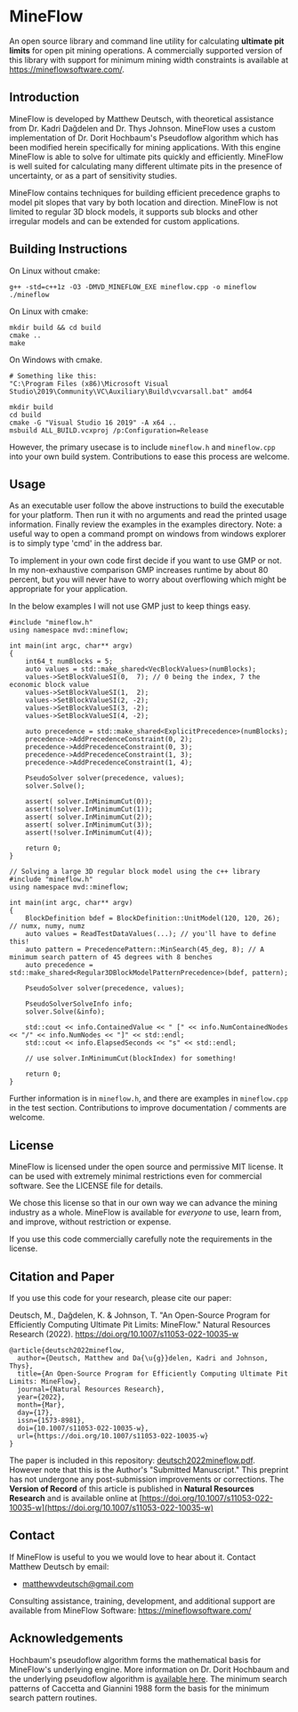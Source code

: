 MineFlow 
========

An open source library and command line utility for calculating **ultimate pit limits** for open pit mining operations.
A commercially supported version of this library with support for minimum mining width constraints is available at https://mineflowsoftware.com/.


Introduction
------------

MineFlow is developed by Matthew Deutsch, with theoretical assistance from Dr. Kadri Daǧdelen and Dr. Thys Johnson. 
MineFlow uses a custom implementation of Dr. Dorit Hochbaum's Pseudoflow algorithm which has been modified herein specifically for mining applications.
With this engine MineFlow is able to solve for ultimate pits quickly and efficiently.
MineFlow is well suited for calculating many different ultimate pits in the presence of uncertainty, or as a part of sensitivity studies.

MineFlow contains techniques for building efficient precedence graphs to model pit slopes that vary by both location and direction.
MineFlow is not limited to regular 3D block models, it supports sub blocks and other irregular models and can be extended for custom applications.


Building Instructions
---------------------

On Linux without cmake:
```
g++ -std=c++1z -O3 -DMVD_MINEFLOW_EXE mineflow.cpp -o mineflow
./mineflow
```

On Linux with cmake:
```
mkdir build && cd build
cmake ..
make
```

On Windows with cmake.
```
# Something like this:
"C:\Program Files (x86)\Microsoft Visual Studio\2019\Community\VC\Auxiliary\Build\vcvarsall.bat" amd64

mkdir build
cd build
cmake -G "Visual Studio 16 2019" -A x64 ..
msbuild ALL_BUILD.vcxproj /p:Configuration=Release
```

However, the primary usecase is to include `mineflow.h` and `mineflow.cpp` into your own build system.
Contributions to ease this process are welcome.

Usage
-----

As an executable user follow the above instructions to build the executable for your platform.
Then run it with no arguments and read the printed usage information.
Finally review the examples in the examples directory.
Note: a useful way to open a command prompt on windows from windows explorer is to simply type 'cmd' in the address bar.


To implement in your own code first decide if you want to use GMP or not.
In my non-exhaustive comparison GMP increases runtime by about 80 percent, but you will never have to worry about overflowing which might be appropriate for your application.

In the below examples I will not use GMP just to keep things easy.

```
#include "mineflow.h"
using namespace mvd::mineflow;

int main(int argc, char** argv)
{
    int64_t numBlocks = 5;
    auto values = std::make_shared<VecBlockValues>(numBlocks);
    values->SetBlockValueSI(0,  7); // 0 being the index, 7 the economic block value
    values->SetBlockValueSI(1,  2);
    values->SetBlockValueSI(2, -2);
    values->SetBlockValueSI(3, -2);
    values->SetBlockValueSI(4, -2);

    auto precedence = std::make_shared<ExplicitPrecedence>(numBlocks);
    precedence->AddPrecedenceConstraint(0, 2);
    precedence->AddPrecedenceConstraint(0, 3);
    precedence->AddPrecedenceConstraint(1, 3);
    precedence->AddPrecedenceConstraint(1, 4);

    PseudoSolver solver(precedence, values);
    solver.Solve();

    assert( solver.InMinimumCut(0));
    assert(!solver.InMinimumCut(1));
    assert( solver.InMinimumCut(2));
    assert( solver.InMinimumCut(3));
    assert(!solver.InMinimumCut(4));
    
    return 0;
}
```

```
// Solving a large 3D regular block model using the c++ library
#include "mineflow.h"
using namespace mvd::mineflow;

int main(int argc, char** argv)
{
    BlockDefinition bdef = BlockDefinition::UnitModel(120, 120, 26); // numx, numy, numz
    auto values = ReadTestDataValues(...); // you'll have to define this!
    auto pattern = PrecedencePattern::MinSearch(45_deg, 8); // A minimum search pattern of 45 degrees with 8 benches
    auto precedence = std::make_shared<Regular3DBlockModelPatternPrecedence>(bdef, pattern);

    PseudoSolver solver(precedence, values);

    PseudoSolverSolveInfo info;
    solver.Solve(&info);

    std::cout << info.ContainedValue << " [" << info.NumContainedNodes << "/" << info.NumNodes << "]" << std::endl;
    std::cout << info.ElapsedSeconds << "s" << std::endl;

    // use solver.InMinimumCut(blockIndex) for something!

    return 0;
}
```

Further information is in `mineflow.h`, and there are examples in `mineflow.cpp` in the test section.
Contributions to improve documentation / comments are welcome.


License
-------

MineFlow is licensed under the open source and permissive MIT license.
It can be used with extremely minimal restrictions even for commercial software.
See the LICENSE file for details.

We chose this license so that in our own way we can advance the mining industry as a whole.
MineFlow is available for *everyone* to use, learn from, and improve, without restriction or expense.

If you use this code commercially carefully note the requirements in the license.


Citation and Paper
------------------

If you use this code for your research, please cite our paper:

Deutsch, M., Dağdelen, K. & Johnson, T. "An Open-Source Program for Efficiently Computing Ultimate Pit Limits: MineFlow." Natural Resources Research (2022). https://doi.org/10.1007/s11053-022-10035-w

```
@article{deutsch2022mineflow,
  author={Deutsch, Matthew and Da{\u{g}}delen, Kadri and Johnson, Thys},
  title={An Open-Source Program for Efficiently Computing Ultimate Pit Limits: MineFlow},
  journal={Natural Resources Research},
  year={2022},
  month={Mar},
  day={17},
  issn={1573-8981},
  doi={10.1007/s11053-022-10035-w},
  url={https://doi.org/10.1007/s11053-022-10035-w}
}
```

The paper is included in this repository: [deutsch2022mineflow.pdf](https://github.com/MineFlowCSM/MineFlow/blob/df0f30aabea494371704a926ba47f6166631774d/deutsch2022mineflow.pdf).
However note that this is the Author's "Submitted Manuscript."
This preprint has not undergone any post-submission improvements or corrections.
The **Version of Record** of this article is published in **Natural Resources Research** and is available online at [https://doi.org/10.1007/s11053-022-10035-w](https://doi.org/10.1007/s11053-022-10035-w)


Contact
-------

If MineFlow is useful to you we would love to hear about it.
Contact Matthew Deutsch by email:

* matthewvdeutsch@gmail.com

Consulting assistance, training, development, and additional support are available from MineFlow Software: https://mineflowsoftware.com/ 


Acknowledgements
----------------

Hochbaum's pseudoflow algorithm forms the mathematical basis for MineFlow's underlying engine.
More information on Dr. Dorit Hochbaum and the underlying pseudoflow algorithm is [available here](https://riot.ieor.berkeley.edu/Applications/Pseudoflow/maxflow.html).
The minimum search patterns of Caccetta and Giannini 1988 form the basis for the minimum search pattern routines.

